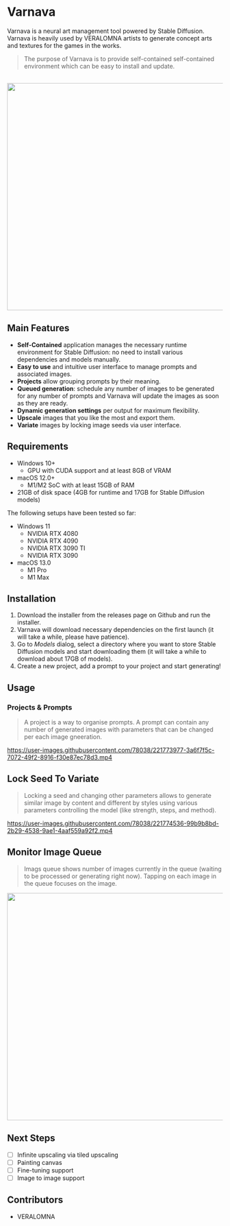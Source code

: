 # Varnava

Varnava is a neural art management tool powered by Stable Diffusion. Varnava is heavily used by VERALOMNA artists to generate concept arts and textures for the games in the works. 

> The purpose of Varnava is to provide self-contained self-contained environment which can be easy to install and update. 

<br />
<img src="https://user-images.githubusercontent.com/78038/221606253-c3ff360d-48ef-4a7e-951c-abe748daf170.png" width="530" />

## Main Features

- **Self-Contained** application manages the necessary runtime environment for Stable Diffusion: no need to install various dependencies and models manually. 
- **Easy to use** and intuitive user interface to manage prompts and associated images.
- **Projects** allow grouping prompts by their meaning.
- **Queued generation**: schedule any number of images to be generated for any number of prompts and Varnava will update the images as soon as they are ready.
- **Dynamic generation settings** per output for maximum flexibility.
- **Upscale** images that you like the most and export them.
- **Variate** images by locking image seeds via user interface.

## Requirements 

- Windows 10+
  - GPU with CUDA support and at least 8GB of VRAM
- macOS 12.0+
  - M1/M2 SoC with at least 15GB of RAM
- 21GB of disk space (4GB for runtime and 17GB for Stable Diffusion models)

The following setups have been tested so far:

- Windows 11
  - NVIDIA RTX 4080
  - NVIDIA RTX 4090
  - NVIDIA RTX 3090 TI
  - NVIDIA RTX 3090
- macOS 13.0
  - M1 Pro
  - M1 Max

## Installation

1. Download the installer from the releases page on Github and run the installer.
2. Varnava will download necessary dependencies on the first launch (it will take a while, please have patience).
3. Go to *Models* dialog, select a directory where you want to store Stable Diffusion models and start downloading them (it will take a while to download about 17GB of models).
4. Create a new project, add a prompt to your project and start generating!

## Usage

### Projects & Prompts

> A project is a way to organise prompts. A prompt can contain any number of generated images with parameters that can be changed per each image gneeration.

https://user-images.githubusercontent.com/78038/221773977-3a6f7f5c-7072-49f2-8916-f30e87ec78d3.mp4

## Lock Seed To Variate

> Locking a seed and changing other parameters allows to generate similar image by content and different by styles using various parameters controlling the model (like strength, steps, and method). 

https://user-images.githubusercontent.com/78038/221774536-99b9b8bd-2b29-4538-9ae1-4aaf559a92f2.mp4

## Monitor Image Queue

> Imags queue shows number of images currently in the queue (waiting to be processed or generating right now). Tapping on each image in the queue focuses on the image.

<img src="https://user-images.githubusercontent.com/78038/221611689-9a566006-ff92-484a-aafb-bf6bf7a96e5d.png" width="530" />

## Next Steps

- [ ] Infinite upscaling via tiled upscaling
- [ ] Painting canvas
- [ ] Fine-tuning support
- [ ] Image to image support

## Contributors

- VERALOMNA
